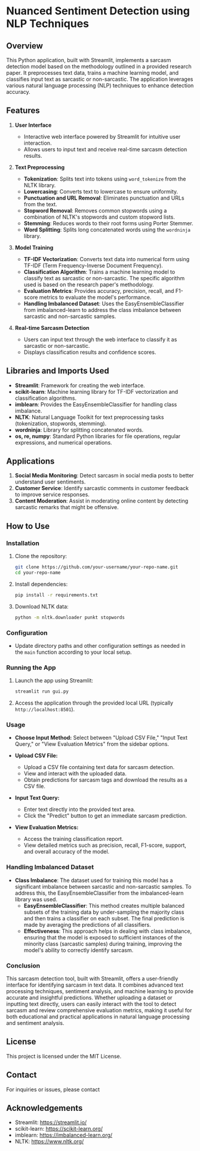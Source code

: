 # Nuanced Sentiment Detection using NLP Techniques

## Overview
This Python application, built with Streamlit, implements a sarcasm detection model based on the methodology outlined in a provided research paper. It preprocesses text data, trains a machine learning model, and classifies input text as sarcastic or non-sarcastic. The application leverages various natural language processing (NLP) techniques to enhance detection accuracy.

## Features

1. **User Interface**
   - Interactive web interface powered by Streamlit for intuitive user interaction.
   - Allows users to input text and receive real-time sarcasm detection results.

2. **Text Preprocessing**
   - **Tokenization**: Splits text into tokens using `word_tokenize` from the NLTK library.
   - **Lowercasing**: Converts text to lowercase to ensure uniformity.
   - **Punctuation and URL Removal**: Eliminates punctuation and URLs from the text.
   - **Stopword Removal**: Removes common stopwords using a combination of NLTK's stopwords and custom stopword lists.
   - **Stemming**: Reduces words to their root forms using Porter Stemmer.
   - **Word Splitting**: Splits long concatenated words using the `wordninja` library.

3. **Model Training**
   - **TF-IDF Vectorization**: Converts text data into numerical form using TF-IDF (Term Frequency-Inverse Document Frequency).
   - **Classification Algorithm**: Trains a machine learning model to classify text as sarcastic or non-sarcastic. The specific algorithm used is based on the research paper's methodology.
   - **Evaluation Metrics**: Provides accuracy, precision, recall, and F1-score metrics to evaluate the model's performance.
   - **Handling Imbalanced Dataset**: Uses the EasyEnsembleClassifier from imbalanced-learn to address the class imbalance between sarcastic and non-sarcastic samples.

4. **Real-time Sarcasm Detection**
   - Users can input text through the web interface to classify it as sarcastic or non-sarcastic.
   - Displays classification results and confidence scores.

## Libraries and Imports Used
- **Streamlit**: Framework for creating the web interface.
- **scikit-learn**: Machine learning library for TF-IDF vectorization and classification algorithms.
- **imblearn**: Provides the EasyEnsembleClassifier for handling class imbalance.
- **NLTK**: Natural Language Toolkit for text preprocessing tasks (tokenization, stopwords, stemming).
- **wordninja**: Library for splitting concatenated words.
- **os, re, numpy**: Standard Python libraries for file operations, regular expressions, and numerical operations.

## Applications
1. **Social Media Monitoring**: Detect sarcasm in social media posts to better understand user sentiments.
2. **Customer Service**: Identify sarcastic comments in customer feedback to improve service responses.
3. **Content Moderation**: Assist in moderating online content by detecting sarcastic remarks that might be offensive.

## How to Use

### Installation
1. Clone the repository:
   ```sh
   git clone https://github.com/your-username/your-repo-name.git
   cd your-repo-name
   ```
2. Install dependencies:
   ```sh
   pip install -r requirements.txt
   ```
3. Download NLTK data:
   ```sh
   python -m nltk.downloader punkt stopwords
   ```

### Configuration
- Update directory paths and other configuration settings as needed in the `main` function according to your local setup.

### Running the App
1. Launch the app using Streamlit:
   ```sh
   streamlit run gui.py
   ```
2. Access the application through the provided local URL (typically `http://localhost:8501`).

### Usage

- **Choose Input Method:** Select between "Upload CSV File," "Input Text Query," or "View Evaluation Metrics" from the sidebar options.
  
- **Upload CSV File:**
  - Upload a CSV file containing text data for sarcasm detection.
  - View and interact with the uploaded data.
  - Obtain predictions for sarcasm tags and download the results as a CSV file.

- **Input Text Query:**
  - Enter text directly into the provided text area.
  - Click the "Predict" button to get an immediate sarcasm prediction.

- **View Evaluation Metrics:**
  - Access the training classification report.
  - View detailed metrics such as precision, recall, F1-score, support, and overall accuracy of the model.

### Handling Imbalanced Dataset

- **Class Imbalance**: The dataset used for training this model has a significant imbalance between sarcastic and non-sarcastic samples. To address this, the EasyEnsembleClassifier from the imbalanced-learn library was used.
  - **EasyEnsembleClassifier**: This method creates multiple balanced subsets of the training data by under-sampling the majority class and then trains a classifier on each subset. The final prediction is made by averaging the predictions of all classifiers.
  - **Effectiveness**: This approach helps in dealing with class imbalance, ensuring that the model is exposed to sufficient instances of the minority class (sarcastic samples) during training, improving the model's ability to correctly identify sarcasm.

### Conclusion

This sarcasm detection tool, built with Streamlit, offers a user-friendly interface for identifying sarcasm in text data. It combines advanced text processing techniques, sentiment analysis, and machine learning to provide accurate and insightful predictions. Whether uploading a dataset or inputting text directly, users can easily interact with the tool to detect sarcasm and review comprehensive evaluation metrics, making it useful for both educational and practical applications in natural language processing and sentiment analysis.

## License
This project is licensed under the MIT License.

## Contact
For inquiries or issues, please contact 

## Acknowledgements
- Streamlit: https://streamlit.io/
- scikit-learn: https://scikit-learn.org/
- imblearn: https://imbalanced-learn.org/
- NLTK: https://www.nltk.org/

